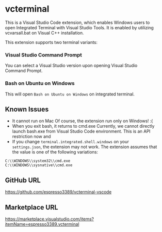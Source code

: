# vcterminal

This is a Visual Studio Code extension, which enables Windows users to open Integrated Terminal with Visual Studio Tools. It is enabled by utilizing vcvarsall.bat on Visual C++ installation.

This extension supports two terminal variants:

### Visual Studio Command Prompt

You can select a Visual Studio version upon opening Visual Studio Command Prompt.

### Bash on Ubuntu on Windows

This will open `Bash on Ubuntu on Windows` on integrated terminal.

## Known Issues

- It cannot run on Mac
Of course, the extension run only on Windows! :(
- When you exit bash, it returns to cmd.exe
Currently, we cannot directly launch bash.exe from Visual Studio Code environment.
This is an API restriction now and 
- If you change `terminal.integrated.shell.windows` on your `settings.json`,
the extension may not work.
The extension assumes that the value is one of the following variations:
```
C:\\WINDOWS\\system32\\cmd.exe
C:\\WINDOWS\\sysnative\\cmd.exe
```

## GitHub URL
https://github.com/espresso3389/vcterminal-vscode

## Marketplace URL
https://marketplace.visualstudio.com/items?itemName=espresso3389.vcterminal
